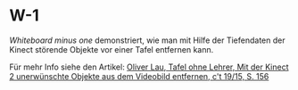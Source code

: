 W-1
===

*Whiteboard minus one* demonstriert, wie man mit Hilfe der Tiefendaten der Kinect störende Objekte vor einer Tafel entfernen kann.

Für mehr Info siehe den Artikel: [Oliver Lau, Tafel ohne Lehrer, Mit der Kinect 2 unerwünschte Objekte aus dem Videobild entfernen, c't 19/15, S. 156](https://www.heise.de/artikel-archiv/ct/2015/19/156)
